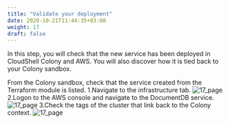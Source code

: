```yaml
---
title: "Validate your deployment"
date: 2020-10-21T11:44:35+03:00
weight: 17
draft: false
---
```

In this step, you will check that the new service has been deployed in CloudShell Colony and AWS. You will also discover how it is tied back to your Colony sandbox.

From the Colony sandbox, check that the service created from the Terraform module is listed.
1\.Navigate to the infrastructure tab.
![17_page](/images/module4/16_page.png)
2\.Logon to the AWS console and navigate to the DocumentDB service. 
![17_page](/images/module4/17_page.png)
3\.Check the tags of the cluster that link back to the Colony context.
![17_page](/images/module4/18_page.png)
